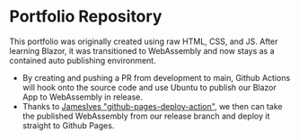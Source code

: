 # Portfolio Repository

This portfolio was originally created using raw HTML, CSS, and JS. After learning Blazor, it was transitioned to WebAssembly and now stays as a contained auto publishing environment.


- By creating and pushing a PR from development to main, Github Actions will hook onto the source code and use Ubuntu to publish our Blazor App to WebAssembly in release.  
- Thanks to [JamesIves "github-pages-deploy-action"]("https://github.com/JamesIves/github-pages-deploy-action"), we then can take the published WebAssembly from our release branch and deploy it straight to Github Pages.
